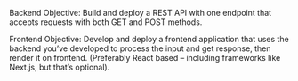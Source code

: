 Backend
Objective:
Build and deploy a REST API with one endpoint that accepts requests with both GET and POST methods.

Frontend
Objective:
Develop and deploy a frontend application that uses the backend you’ve developed to process the input and 
get response, then render it on frontend. (Preferably React based – including frameworks like Next.js, but 
that’s optional).
